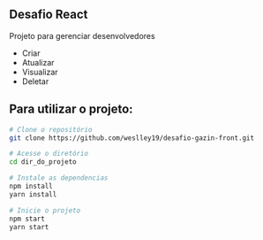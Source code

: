 ## Desafio React

Projeto para gerenciar desenvolvedores

- Criar
- Atualizar
- Visualizar
- Deletar

## Para utilizar o projeto:

```bash
# Clone o repositório
git clone https://github.com/weslley19/desafio-gazin-front.git

# Acesse o diretório
cd dir_do_projeto

# Instale as dependencias
npm install
yarn install

# Inicie o projeto
npm start
yarn start
```
